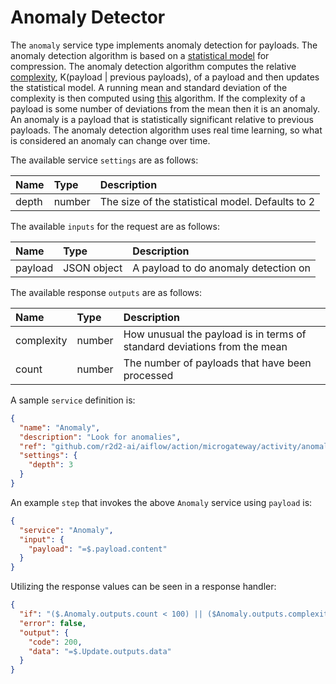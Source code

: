 # Anomaly Detector

The `anomaly` service type implements anomaly detection for payloads. The anomaly detection algorithm is based on a [statistical model](https://fgiesen.wordpress.com/2015/05/26/models-for-adaptive-arithmetic-coding/) for compression. The anomaly detection algorithm computes the relative [complexity](https://en.wikipedia.org/wiki/Kolmogorov_complexity), K(payload | previous payloads), of a payload and then updates the statistical model. A running mean and standard deviation of the complexity is then computed using [this](https://dev.to/nestedsoftware/calculating-standard-deviation-on-streaming-data-253l) algorithm. If the complexity of a payload is some number of deviations from the mean then it is an anomaly. An anomaly is a payload that is statistically significant relative to previous payloads. The anomaly detection algorithm uses real time learning, so what is considered an anomaly can change over time.

The available service `settings` are as follows:

| Name   |  Type   | Description   |
|:-----------|:--------|:--------------|
| depth | number |  The size of the statistical model. Defaults to 2 |

The available `inputs` for the request are as follows:

| Name   |  Type   | Description   |
|:-----------|:--------|:--------------|
| payload | JSON object | A payload to do anomaly detection on |

The available response `outputs` are as follows:

| Name   |  Type   | Description   |
|:-----------|:--------|:--------------|
| complexity | number | How unusual the payload is in terms of standard deviations from the mean |
| count | number | The number of payloads that have been processed |

A sample `service` definition is:

```json
{
  "name": "Anomaly",
  "description": "Look for anomalies",
  "ref": "github.com/r2d2-ai/aiflow/action/microgateway/activity/anomaly",
  "settings": {
    "depth": 3
  }
}
```

An example `step` that invokes the above `Anomaly` service using `payload` is:

```json
{
  "service": "Anomaly",
  "input": {
    "payload": "=$.payload.content"
  }
}
```

Utilizing the response values can be seen in a response handler:

```json
{
  "if": "($.Anomaly.outputs.count < 100) || ($Anomaly.outputs.complexity < 3)",
  "error": false,
  "output": {
    "code": 200,
    "data": "=$.Update.outputs.data"
  }
}
```
